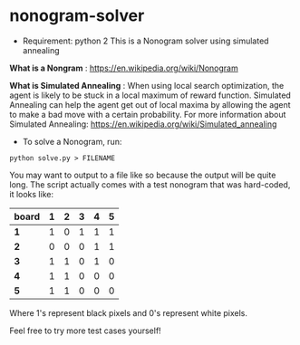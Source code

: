 # nonogram-solver
* Requirement: python 2
This is a Nonogram solver using simulated annealing

**What is a Nongram**
: https://en.wikipedia.org/wiki/Nonogram
  
**What is Simulated Annealing**
: When using local search optimization, the agent is likely to be stuck in a local maximum of reward function. Simulated Annealing can help the agent get out of local maxima by allowing the agent to make a bad move with a certain probability.
For more information about Simulated Annealing: https://en.wikipedia.org/wiki/Simulated_annealing
* To solve a Nonogram, run:
~~~
python solve.py > FILENAME
~~~
You may want to output to a file like so because the output will be quite long.
The script actually comes with a test nonogram that was hard-coded, it looks like:

| board | 1 | 2 | 3 | 4 | 5 |
| --- | --- | --- | --- | --- | --- |
| **1** | 1 | 0 | 1 | 1 | 1 |
| **2** | 0 | 0 | 0 | 1 | 1 |
| **3** | 1 | 1 | 0 | 1 | 0 |
| **4** | 1 | 1 | 0 | 0 | 0 |
| **5** | 1 | 1 | 0 | 0 | 0 |      

Where 1's represent black pixels and 0's represent white pixels.

Feel free to try more test cases yourself!
